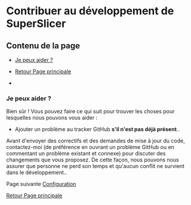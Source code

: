 # Contribuer au développement de SuperSlicer


## Contenu de la page

* [Je peux aider ?](#je_peux-aider)


* [Retour Page principale](superslicer.md)
* 

### Je peux aider ?

Bien sûr ! Vous pouvez faire ce qui suit pour trouver les choses pour lesquelles nous pouvons vous aider :

* Ajouter un problème au tracker GitHub **s'il n'est pas déjà présent**..

Avant d'envoyer des correctifs et des demandes de mise à jour du code, contactez-moi (de préférence en ouvrant un problème GitHub ou en commentant un problème existant et connexe) pour discuter des changements que vous proposez. De cette façon, nous pouvons nous assurer que personne ne perd son temps et qu'aucun conflit ne survient dans le développement..

Page suivante  [Configuration](../configuration/configuration.md)


[Retour Page principale](superslicer.md)

